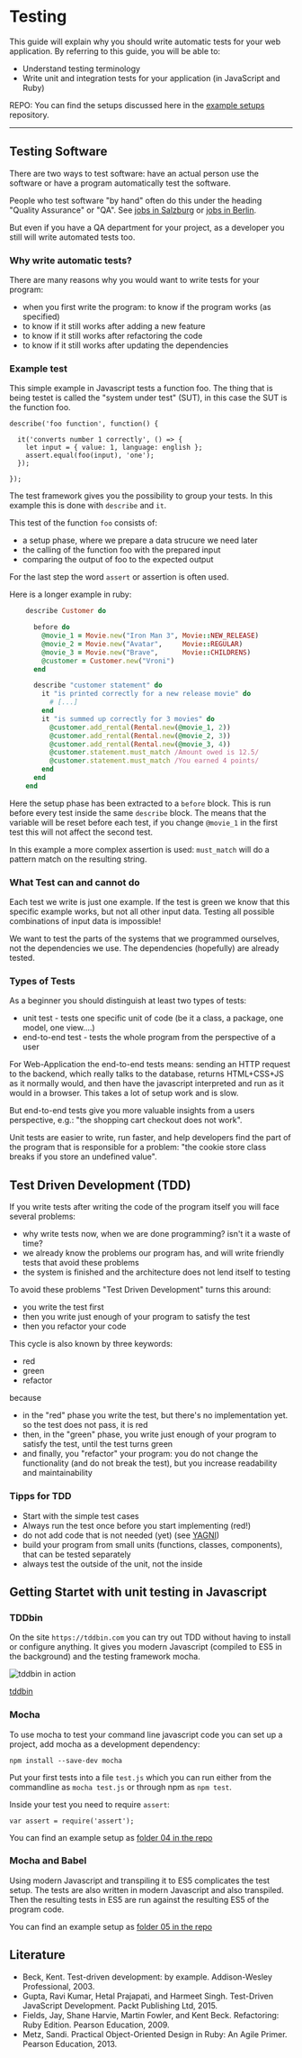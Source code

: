 Testing
=============

This guide will explain why you should write automatic tests
for your web application.
By referring to this guide, you will be able to:

- Understand testing terminology
- Write unit and integration tests for your application (in JavaScript and Ruby)

REPO: You can find the setups discussed here in the [example setups](https://github.com/web-engineering/example-setups) repository.

-------------------------------------------

Testing Software
---------

There are two ways to test software: have an actual person
use the software or have a program automatically test the software.

People who test software "by hand" often do this under the heading
"Quality Assurance" or "QA". See [jobs in Salzburg](http://www.karriere.at/jobs/software-quality-assurance-tester/salzburg) or [jobs in Berlin](http://de.indeed.com/Software-Quality-Assurance-Jobs-in-Berlin).

But even if you have a QA department for your project, as a developer
you still will write automated tests too.

### Why write automatic tests?

There are many reasons why you would want to write tests for your program:

- when you first write the program: to know if the program works (as specified)
- to know if it still works after adding a new feature
- to know if it still works after refactoring the code
- to know if it still works after updating the dependencies

### Example test

This simple example in Javascript tests a function foo. The thing
that is being testet is called the "system under test" (SUT), in this
case the SUT is the function foo.

    describe('foo function', function() {

      it('converts number 1 correctly', () => {
        let input = { value: 1, language: english };
        assert.equal(foo(input), 'one');
      });

    });

The test framework gives you the possibility to group your
tests. In this example this is done with `describe` and `it`.

This test of the function `foo` consists of:

- a setup phase, where we prepare a data strucure we need later
- the calling of the function foo with the prepared input
- comparing the output of foo to the expected output

For the last step the word `assert` or assertion is often used.

Here is a longer example in ruby:

```ruby
    describe Customer do

      before do
        @movie_1 = Movie.new("Iron Man 3", Movie::NEW_RELEASE)
        @movie_2 = Movie.new("Avatar",     Movie::REGULAR)
        @movie_3 = Movie.new("Brave",      Movie::CHILDRENS)
        @customer = Customer.new("Vroni")
      end

      describe "customer statement" do
        it "is printed correctly for a new release movie" do
          # [...]
        end
        it "is summed up correctly for 3 movies" do
          @customer.add_rental(Rental.new(@movie_1, 2))
          @customer.add_rental(Rental.new(@movie_2, 3))
          @customer.add_rental(Rental.new(@movie_3, 4))
          @customer.statement.must_match /Amount owed is 12.5/
          @customer.statement.must_match /You earned 4 points/
        end
      end
    end
```

Here the setup phase has been extracted to a `before` block.
This is run before every test inside the same `describe` block.
The means that the variable will be reset before each test,
if you change `@movie_1` in the first test this will not affect
the second test.

In this example a more complex assertion is used: `must_match` will
do a pattern match on the resulting string.

### What Test can and cannot do

Each test we write is just one example. If the test is green we know that
this specific example works, but not all other input data. Testing all
possible combinations of input data is impossible!

We want to test the parts of the systems that we programmed ourselves,
not the dependencies we use. The dependencies (hopefully) are already
tested.

### Types of Tests

As a beginner you should distinguish at least two types of tests:

- unit test - tests one specific unit of code (be it a class, a package, one model, one view....)
- end-to-end test - tests the whole program from the perspective of a user

For Web-Application the end-to-end tests means: sending an HTTP request
to the backend, which really talks to the database, returns HTML+CSS+JS as
it normally would, and then have the javascript interpreted and run as
it would in a browser. This takes a lot of setup work and is slow.

But end-to-end tests give you more valuable insights from a users
perspective, e.g.: "the shopping cart checkout does not work".

Unit tests are easier to write, run faster, and help developers find the part of the program that is
responsible for a problem: "the cookie store class breaks if you store an undefined value".

## Test Driven Development (TDD)

If you write tests after writing the code of the program itself
you will face several problems:

- why write tests now, when we are done programming? isn't it a waste of time?
- we already know the problems our program has, and will write friendly tests that avoid these problems
- the system is finished and the architecture does not lend itself to testing

To avoid these problems "Test Driven Development" turns this around:

- you write the test first
- then you write just enough of your program to satisfy the test
- then you refactor your code

This cycle is also known by three keywords:

- red
- green
- refactor

because

- in the "red" phase you write the test, but there's no implementation yet. so the test does not pass, it is red
- then, in the "green" phase, you write just enough of your program to satisfy the test, until the test turns green
- and finally, you "refactor" your program: you do not change the functionality (and do not break the test), but you increase readability and maintainability

### Tipps for TDD

- Start with the simple test cases
- Always run the test once before you start implementing (red!)
- do not add code that is not needed (yet) (see [YAGNI](https://en.wikipedia.org/wiki/You_aren%27t_gonna_need_it))
- build your program from small units (functions, classes, components), that can be tested separately
- always test the outside of the unit, not the inside

## Getting Startet with unit testing in Javascript

### TDDbin

On the site `https://tddbin.com` you can try out TDD without having to install or configure anything. It gives you modern Javascript (compiled to ES5 in the background) and the testing framework mocha.

![tddbin in action](images/tddbin.png)

[tddbin](http://tddbin.com/#?kata=es6/language/class/creation)

### Mocha

To use mocha to test your command line javascript code
you can set up a project, add mocha as a development dependency:

```
npm install --save-dev mocha
```

Put your first tests into a file `test.js` which you can run
either from the commandline as `mocha test.js` or through npm
as `npm test`.

Inside your test you need to require `assert`:

```
var assert = require('assert');
```

You can find an example setup as [folder 04 in the repo](https://github.com/web-engineering/example-setups/tree/master/04-testing)

### Mocha and Babel

Using modern Javascript and transpiling it to ES5 complicates the test setup.
The tests are also written in modern Javascript and also transpiled.
Then the resulting tests in ES5 are run against the resulting ES5 of the program code.

You can find an example setup as [folder 05 in the repo](https://github.com/web-engineering/example-setups/tree/master/05-testing-babel)

## Literature

- Beck, Kent. Test-driven development: by example. Addison-Wesley Professional, 2003.
- Gupta, Ravi Kumar, Hetal Prajapati, and Harmeet Singh. Test-Driven JavaScript Development. Packt Publishing Ltd, 2015.
- Fields, Jay, Shane Harvie, Martin Fowler, and Kent Beck. Refactoring: Ruby Edition. Pearson Education, 2009.
- Metz, Sandi. Practical Object-Oriented Design in Ruby: An Agile Primer. Pearson Education, 2013.
